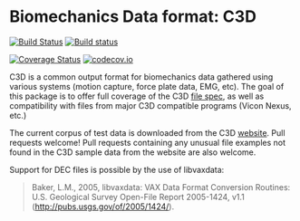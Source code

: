 # Biomechanics Data format: C3D

[![Build Status](https://travis-ci.org/halleysfifthinc/C3D.jl.svg?branch=master)](https://travis-ci.org/halleysfifthinc/C3D.jl)
[![Build status](https://ci.appveyor.com/api/projects/status/23iuaa8lr0eav8s4/branch/master?svg=true)](https://ci.appveyor.com/project/halleysfifthinc/c3d-jl/branch/master)

[![Coverage Status](https://coveralls.io/repos/halleysfifthinc/C3D.jl/badge.svg?branch=master&service=github)](https://coveralls.io/github/halleysfifthinc/C3D.jl?branch=master)
[![codecov.io](http://codecov.io/github/halleysfifthinc/C3D.jl/coverage.svg?branch=master)](http://codecov.io/github/halleysfifthinc/C3D.jl?branch=master)

C3D is a common output format for biomechanics data gathered using various systems (motion capture, force plate data, EMG, etc). The goal of this package is to offer full coverage of the C3D [file spec](https://www.c3d.org), as well as compatibility with files from major C3D compatible programs (Vicon Nexus, etc.)

The current corpus of test data is downloaded from the C3D [website](https://www.c3d.org/sampledata.html). 
Pull requests welcome! Pull requests containing any unusual file examples not found in the C3D sample data from the website are also welcome.

Support for DEC files is possible by the use of libvaxdata:

> Baker, L.M., 2005, libvaxdata: VAX Data Format Conversion
>     Routines: U.S. Geological Survey Open-File Report 2005-1424,
>     v1.1 (http://pubs.usgs.gov/of/2005/1424/).
